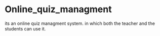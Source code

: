 # Online_quiz_managment
its an online quiz managment system. in which both the teacher and the students can use it.
